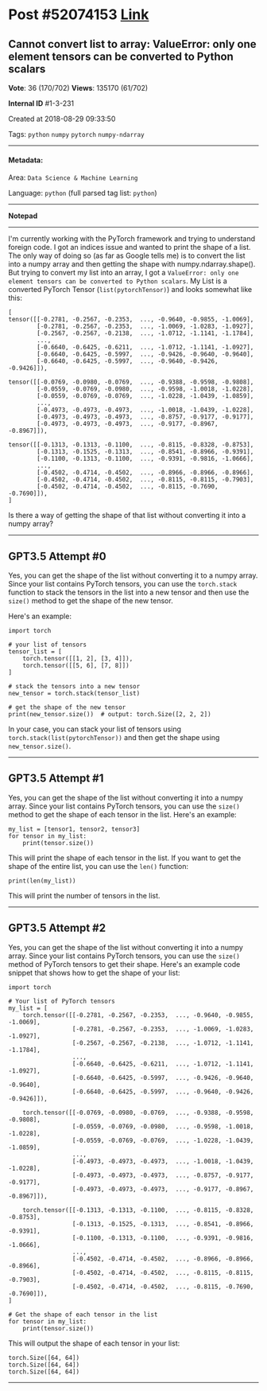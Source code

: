 
# Post \#52074153 [Link](https://stackoverflow.com/questions/52074153/)

## Cannot convert list to array: ValueError: only one element tensors can be converted to Python scalars

**Vote**: 36 (170/702) **Views**: 135170 (61/702) 

**Internal ID** \#1-3-231

Created at 2018-08-29 09:33:50

Tags: `python` `numpy` `pytorch` `numpy-ndarray`

----------

#### Metadata:

Area: `Data Science & Machine Learning`

Language: `python` (full parsed tag list: `python`)

----------

**Notepad**


----------

I'm currently working with the PyTorch framework and trying to understand foreign code. I got an indices issue and wanted to print the shape of a list.
The only way of doing so (as far as Google tells me) is to convert the list into a numpy array and then getting the shape with numpy.ndarray.shape().
But trying to convert my list into an array, I got a `ValueError: only one element tensors can be converted to Python scalars`.
My List is a converted PyTorch Tensor (`list(pytorchTensor)`) and looks somewhat like this:
```
[
tensor([[-0.2781, -0.2567, -0.2353,  ..., -0.9640, -0.9855, -1.0069],  
        [-0.2781, -0.2567, -0.2353,  ..., -1.0069, -1.0283, -1.0927],  
        [-0.2567, -0.2567, -0.2138,  ..., -1.0712, -1.1141, -1.1784],  
        ...,  
        [-0.6640, -0.6425, -0.6211,  ..., -1.0712, -1.1141, -1.0927],  
        [-0.6640, -0.6425, -0.5997,  ..., -0.9426, -0.9640, -0.9640],  
        [-0.6640, -0.6425, -0.5997,  ..., -0.9640, -0.9426, -0.9426]]),

tensor([[-0.0769, -0.0980, -0.0769,  ..., -0.9388, -0.9598, -0.9808],  
        [-0.0559, -0.0769, -0.0980,  ..., -0.9598, -1.0018, -1.0228],    
        [-0.0559, -0.0769, -0.0769,  ..., -1.0228, -1.0439, -1.0859],  
        ...,  
        [-0.4973, -0.4973, -0.4973,  ..., -1.0018, -1.0439, -1.0228],  
        [-0.4973, -0.4973, -0.4973,  ..., -0.8757, -0.9177, -0.9177],  
        [-0.4973, -0.4973, -0.4973,  ..., -0.9177, -0.8967, -0.8967]]),

tensor([[-0.1313, -0.1313, -0.1100,  ..., -0.8115, -0.8328, -0.8753],  
        [-0.1313, -0.1525, -0.1313,  ..., -0.8541, -0.8966, -0.9391],  
        [-0.1100, -0.1313, -0.1100,  ..., -0.9391, -0.9816, -1.0666],  
        ...,  
        [-0.4502, -0.4714, -0.4502,  ..., -0.8966, -0.8966, -0.8966],  
        [-0.4502, -0.4714, -0.4502,  ..., -0.8115, -0.8115, -0.7903],  
        [-0.4502, -0.4714, -0.4502,  ..., -0.8115, -0.7690, -0.7690]]),
]
```

Is there a way of getting the shape of that list without converting it into a numpy array?


----------
        
## GPT3.5 Attempt \#0

Yes, you can get the shape of the list without converting it to a numpy array. Since your list contains PyTorch tensors, you can use the `torch.stack` function to stack the tensors in the list into a new tensor and then use the `size()` method to get the shape of the new tensor.

Here's an example:

```
import torch

# your list of tensors
tensor_list = [
    torch.tensor([[1, 2], [3, 4]]),
    torch.tensor([[5, 6], [7, 8]])
]

# stack the tensors into a new tensor
new_tensor = torch.stack(tensor_list)

# get the shape of the new tensor
print(new_tensor.size())  # output: torch.Size([2, 2, 2])
```

In your case, you can stack your list of tensors using `torch.stack(list(pytorchTensor))` and then get the shape using `new_tensor.size()`.

--------

## GPT3.5 Attempt \#1

Yes, you can get the shape of the list without converting it into a numpy array. Since your list contains PyTorch tensors, you can use the `size()` method to get the shape of each tensor in the list. Here's an example:

```
my_list = [tensor1, tensor2, tensor3]
for tensor in my_list:
    print(tensor.size())
```

This will print the shape of each tensor in the list. If you want to get the shape of the entire list, you can use the `len()` function:

```
print(len(my_list))
```

This will print the number of tensors in the list.

--------

## GPT3.5 Attempt \#2

Yes, you can get the shape of the list without converting it into a numpy array. Since your list contains PyTorch tensors, you can use the `size()` method of PyTorch tensors to get their shape. Here's an example code snippet that shows how to get the shape of your list:

```
import torch

# Your list of PyTorch tensors
my_list = [
    torch.tensor([[-0.2781, -0.2567, -0.2353,  ..., -0.9640, -0.9855, -1.0069],  
                  [-0.2781, -0.2567, -0.2353,  ..., -1.0069, -1.0283, -1.0927],  
                  [-0.2567, -0.2567, -0.2138,  ..., -1.0712, -1.1141, -1.1784],  
                  ...,  
                  [-0.6640, -0.6425, -0.6211,  ..., -1.0712, -1.1141, -1.0927],  
                  [-0.6640, -0.6425, -0.5997,  ..., -0.9426, -0.9640, -0.9640],  
                  [-0.6640, -0.6425, -0.5997,  ..., -0.9640, -0.9426, -0.9426]]),

    torch.tensor([[-0.0769, -0.0980, -0.0769,  ..., -0.9388, -0.9598, -0.9808],  
                  [-0.0559, -0.0769, -0.0980,  ..., -0.9598, -1.0018, -1.0228],    
                  [-0.0559, -0.0769, -0.0769,  ..., -1.0228, -1.0439, -1.0859],  
                  ...,  
                  [-0.4973, -0.4973, -0.4973,  ..., -1.0018, -1.0439, -1.0228],  
                  [-0.4973, -0.4973, -0.4973,  ..., -0.8757, -0.9177, -0.9177],  
                  [-0.4973, -0.4973, -0.4973,  ..., -0.9177, -0.8967, -0.8967]]),

    torch.tensor([[-0.1313, -0.1313, -0.1100,  ..., -0.8115, -0.8328, -0.8753],  
                  [-0.1313, -0.1525, -0.1313,  ..., -0.8541, -0.8966, -0.9391],  
                  [-0.1100, -0.1313, -0.1100,  ..., -0.9391, -0.9816, -1.0666],  
                  ...,  
                  [-0.4502, -0.4714, -0.4502,  ..., -0.8966, -0.8966, -0.8966],  
                  [-0.4502, -0.4714, -0.4502,  ..., -0.8115, -0.8115, -0.7903],  
                  [-0.4502, -0.4714, -0.4502,  ..., -0.8115, -0.7690, -0.7690]]),
]

# Get the shape of each tensor in the list
for tensor in my_list:
    print(tensor.size())
```

This will output the shape of each tensor in your list:

```
torch.Size([64, 64])
torch.Size([64, 64])
torch.Size([64, 64])
```

--------
